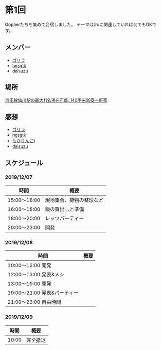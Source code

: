 # 第1回
Gopherたちを集めて合宿しました。
テーマはGoに関連していれば何でもOKです。

## メンバー
- [ゴリラ](https://twitter.com/gorilla0513)
- [hgsgtk](https://twitter.com/hgsgtk)
- [daisuzu](https://twitter.com/dice_zu)

## 場所
[京王線仙川駅の最大11名滞在可能､140平米新築一軒家](https://www.airbnb.jp/rooms/27990973?s=67&shared_item_type=1&virality_entry_point=1&sharer_id=308840050)


## 感想
- [ゴリラ](README_gorilla.md)
- [hgsgtk](README_hgsgtk.md)
- [もひりんご](README_mohiringo.md))
- [daisuzu](README_daisuzu.md)

## スケジュール
### 2019/12/07
|時間        |概要                    |
|------------|------------------------|
|15:00〜16:00|現地集合、荷物の整理など|
|16:00〜18:00|飯の買出しと準備        |
|18:00〜20:00|レッツパーティー        |
|20:00〜23:00|開発                    |

### 2019/12/08
|時間                        |概要|
|----------------------------|----|
|10:00〜12:00 開発           |    |
|12:00〜13:00 発表&メシ      |    |
|13:00〜19:00 開発           |    |
|19:00〜21:00 発表&パーティー|    |
|21:00〜23:00 自由時間       |    |

### 2019/12/09
|時間 |概要    |
|-----|--------|
|10:00|完全撤退|

